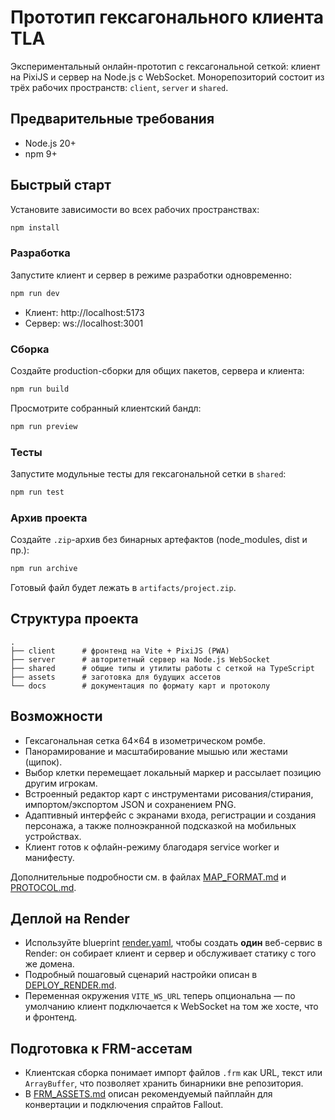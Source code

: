 # Прототип гексагонального клиента TLA

Экспериментальный онлайн-прототип с гексагональной сеткой: клиент на PixiJS и сервер на Node.js с WebSocket. Монорепозиторий состоит из трёх рабочих пространств: `client`, `server` и `shared`.

## Предварительные требования

- Node.js 20+
- npm 9+

## Быстрый старт

Установите зависимости во всех рабочих пространствах:

```bash
npm install
```

### Разработка

Запустите клиент и сервер в режиме разработки одновременно:

```bash
npm run dev
```

- Клиент: http://localhost:5173
- Сервер: ws://localhost:3001

### Сборка

Создайте production-сборки для общих пакетов, сервера и клиента:

```bash
npm run build
```

Просмотрите собранный клиентский бандл:

```bash
npm run preview
```

### Тесты

Запустите модульные тесты для гексагональной сетки в `shared`:

```bash
npm run test
```

### Архив проекта

Создайте `.zip`-архив без бинарных артефактов (node_modules, dist и пр.):

```bash
npm run archive
```

Готовый файл будет лежать в `artifacts/project.zip`.

## Структура проекта

```
.
├── client      # фронтенд на Vite + PixiJS (PWA)
├── server      # авторитетный сервер на Node.js WebSocket
├── shared      # общие типы и утилиты работы с сеткой на TypeScript
├── assets      # заготовка для будущих ассетов
└── docs        # документация по формату карт и протоколу
```

## Возможности

- Гексагональная сетка 64×64 в изометрическом ромбе.
- Панорамирование и масштабирование мышью или жестами (щипок).
- Выбор клетки перемещает локальный маркер и рассылает позицию другим игрокам.
- Встроенный редактор карт с инструментами рисования/стирания, импортом/экспортом JSON и сохранением PNG.
- Адаптивный интерфейс с экранами входа, регистрации и создания персонажа, а также полноэкранной подсказкой на мобильных устройствах.
- Клиент готов к офлайн-режиму благодаря service worker и манифесту.

Дополнительные подробности см. в файлах [MAP_FORMAT.md](docs/MAP_FORMAT.md) и [PROTOCOL.md](docs/PROTOCOL.md).

## Деплой на Render

- Используйте blueprint [render.yaml](render.yaml), чтобы создать **один** веб-сервис в Render: он собирает клиент и сервер и обслуживает статику с того же домена.
- Подробный пошаговый сценарий настройки описан в [DEPLOY_RENDER.md](docs/DEPLOY_RENDER.md).
- Переменная окружения `VITE_WS_URL` теперь опциональна — по умолчанию клиент подключается к WebSocket на том же хосте, что и фронтенд.

## Подготовка к FRM-ассетам

- Клиентская сборка понимает импорт файлов `.frm` как URL, текст или `ArrayBuffer`, что позволяет хранить бинарники вне репозитория.
- В [FRM_ASSETS.md](docs/FRM_ASSETS.md) описан рекомендуемый пайплайн для конвертации и подключения спрайтов Fallout.
